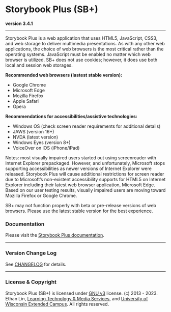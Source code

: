 # Storybook Plus (SB+)  
**version 3.4.1**

---

Storybook Plus is a web application that uses HTML5, JavaScript, CSS3, and web storage to deliver multimedia presentations. As with any other web applications, the choice of web browsers is the most critical rather than the operating systems. JavaScript must be enabled no matter which web browser is utilized. SB+ does not use cookies; however, it does use both local and session web storages.

**Recommended web browsers (lastest stable version):**
* Google Chrome
* Microsoft Edge
* Mozilla Firefox
* Apple Safari
* Opera

**Recommendations for accessibilities/assistive technologies:**
* Windows OS (check screen reader requirements for additional details)
* JAWS (version 16+)
* NVDA (latest version)
* Windows Eyes (version 8+)
* VoiceOver on iOS (iPhone/iPad)

Notes: most visually impaired users started out using screenreader with Internet Explorer prepackaged. However, and unfortunately, Microsoft stops supporting accessibilities as newer versions of Internet Explorer were released. Storybook Plus will cause additional restrictions for screen reader due to Microsoft’s non-existent accessibility supports for HTML5 on Internet Explorer including their latest web browser application, Microsoft Edge. Based on our user testing results, visually impaired users are moving toward Mozilla Firefox or Google Chrome.

SB+ may not function properly with beta or pre-release versions of web browsers. Please use the latest stable version for the best experience.

### Documentation

Please visit the [Storybook Plus documentation](https://media.uwex.edu/staff-documentation/media-services-documentation/storybook-plus-v3).

---
### Version Change Log

See [CHANGELOG](https://github.com/uwex-learning-tech/sbplus-v3/blob/master/CHANGELOG.md) for details.

---
### License & Copyright
Storybook Plus (SB+) is licensed under [GNU v3](https://github.com/uwex-learning-tech/sbplus-v3/blob/master/LICENSE) license. (c) 2013 - 2023. Ethan Lin, [Learning Technology & Media Services](https://media.uwex.edu), and [University of Wisconsin Extended Campus](https://uwex.wisconsin.edu). All rights reserved.
